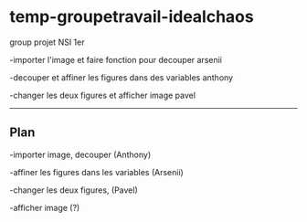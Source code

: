 # temp-groupetravail-idealchaos
group projet NSI 1er


-importer l'image et faire fonction pour decouper
arsenii

-decouper et affiner les figures dans des variables
anthony

-changer les deux figures et afficher image
pavel


----------------------------------------------------------------------------------------------------------

Plan
-----
-importer image, decouper (Anthony)

-affiner les figures dans les variables (Arsenii)

-changer les deux figures, (Pavel)

-afficher image (?)
